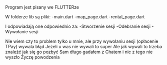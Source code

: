 Program jest pisany we FLUTTERze

W folderze lib są pliki:
  -main.dart
  -map_page.dart
  -rental_page.dart

I odpowiadają one odpowiednio za:
  -Stworzenie sesji
  -Odebranie sesji
  -Wywołanie sesji

Nie wiem czy to problem tylko u mnie, ale przy wywołaniu sesji (opłacenie TPay) wywala błąd
Jeżeli u was nie wywali to super
Ale jak wywali to trzeba znaleźć jak się go pozbyć
Sam długo gadałem z Chatem i nic z tego nie wyszło
Życzę powodzenia

